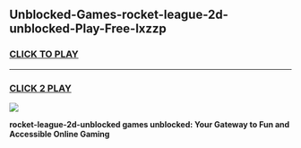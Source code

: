 
## Unblocked-Games-rocket-league-2d-unblocked-Play-Free-lxzzp
<h3>
<a href="https://premium76.site?title=rocket-league-2d-unblocked&ref=18A1">CLICK TO PLAY</a></h3>
<hr>

<h3>
<a href="https://premium76.site?title=rocket-league-2d-unblocked&ref=18A1">CLICK 2 PLAY</a>
  
</h3>

<a href="https://premium76.site?title=rocket-league-2d-unblocked&ref=18A1"><img src="https://clearcache.store/games.png"></a>


**rocket-league-2d-unblocked games unblocked: Your Gateway to Fun and Accessible Online Gaming**
